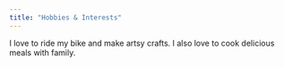 ```yaml
---
title: "Hobbies & Interests"
---
```

I love to ride my bike and make artsy crafts. I also love to cook delicious meals with family.

